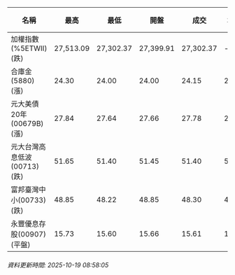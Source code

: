 | 名稱 | 最高 | 最低 | 開盤 | 成交 | 均價 | 成交金額(億) | 昨收 | 漲跌幅 | 漲跌 | 總量 | 昨量 | 振幅 |
| -------- | -------- | -------- | -------- |-------- | -------- | -------- |-------- |-------- |-------- | -------- | -------- |-------- |
|加權指數(%5ETWII) (跌)|27,513.09|27,302.37|27,399.91|27,302.37|-|5,342.07|27,647.87|1.25%|345.50|8,886,313|0|0.76%|
|合庫金(5880) (漲)|24.30|24.00|24.00|24.15|24.15|2.30|24.10|0.21%|0.05|9,514|6,653|1.24%|
|元大美債20年(00679B) (漲)|27.84|27.64|27.66|27.78|27.75|11.84|27.49|1.05%|0.29|42,675|22,074|0.73%|
|元大台灣高息低波(00713) (跌)|51.65|51.40|51.45|51.40|51.51|5.60|51.45|0.10%|0.05|10,864|10,651|0.49%|
|富邦臺灣中小(00733) (跌)|48.85|48.22|48.85|48.30|48.46|0.584|49.03|1.49%|0.73|1,205|2,001|1.28%|
|永豐優息存股(00907) (平盤)|15.73|15.60|15.66|15.61|15.66|0.144|15.61|0.00%|0.00|921|576|0.83%|
###### 資料更新時間: 2025-10-19 08:58:05